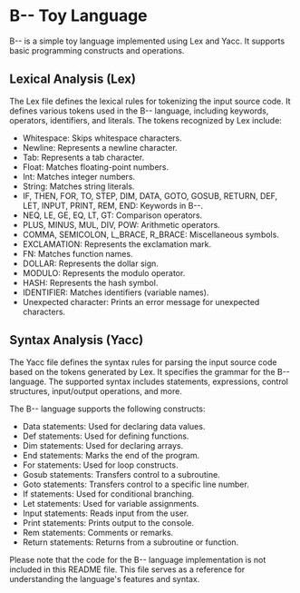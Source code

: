 # B-- Toy Language

B-- is a simple toy language implemented using Lex and Yacc. It supports basic programming constructs and operations.

## Lexical Analysis (Lex)

The Lex file defines the lexical rules for tokenizing the input source code. It defines various tokens used in the B-- language, including keywords, operators, identifiers, and literals. The tokens recognized by Lex include:

- Whitespace: Skips whitespace characters.
- Newline: Represents a newline character.
- Tab: Represents a tab character.
- Float: Matches floating-point numbers.
- Int: Matches integer numbers.
- String: Matches string literals.
- IF, THEN, FOR, TO, STEP, DIM, DATA, GOTO, GOSUB, RETURN, DEF, LET, INPUT, PRINT, REM, END: Keywords in B--.
- NEQ, LE, GE, EQ, LT, GT: Comparison operators.
- PLUS, MINUS, MUL, DIV, POW: Arithmetic operators.
- COMMA, SEMICOLON, L_BRACE, R_BRACE: Miscellaneous symbols.
- EXCLAMATION: Represents the exclamation mark.
- FN: Matches function names.
- DOLLAR: Represents the dollar sign.
- MODULO: Represents the modulo operator.
- HASH: Represents the hash symbol.
- IDENTIFIER: Matches identifiers (variable names).
- Unexpected character: Prints an error message for unexpected characters.

## Syntax Analysis (Yacc)

The Yacc file defines the syntax rules for parsing the input source code based on the tokens generated by Lex. It specifies the grammar for the B-- language. The supported syntax includes statements, expressions, control structures, input/output operations, and more.

The B-- language supports the following constructs:

- Data statements: Used for declaring data values.
- Def statements: Used for defining functions.
- Dim statements: Used for declaring arrays.
- End statements: Marks the end of the program.
- For statements: Used for loop constructs.
- Gosub statements: Transfers control to a subroutine.
- Goto statements: Transfers control to a specific line number.
- If statements: Used for conditional branching.
- Let statements: Used for variable assignments.
- Input statements: Reads input from the user.
- Print statements: Prints output to the console.
- Rem statements: Comments or remarks.
- Return statements: Returns from a subroutine or function.

Please note that the code for the B-- language implementation is not included in this README file. This file serves as a reference for understanding the language's features and syntax.
